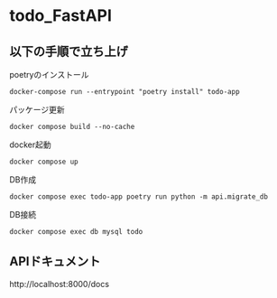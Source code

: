 # todo_FastAPI
## 以下の手順で立ち上げ
poetryのインストール
```
docker-compose run --entrypoint "poetry install" todo-app
```
パッケージ更新
```
docker compose build --no-cache
```
docker起動
```
docker compose up
```
DB作成
```
docker compose exec todo-app poetry run python -m api.migrate_db
```
DB接続
```
docker compose exec db mysql todo
```
## APIドキュメント
http://localhost:8000/docs
